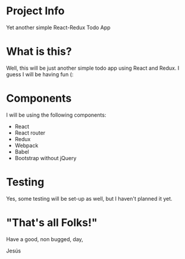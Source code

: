 # Project Info
Yet another simple React-Redux Todo App

# What is this?
Well, this will be just another simple todo app using React and Redux.
I guess I will be having fun (:

# Components

I will be using the following components:
* React
* React router
* Redux
* Webpack
* Babel
* Bootstrap without jQuery

# Testing

Yes, some testing will be set-up as well, but I haven't planned it yet.

# "That's all Folks!"

Have a good, non bugged, day,

Jesús
